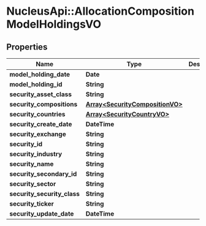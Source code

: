 # NucleusApi::AllocationCompositionModelHoldingsVO

## Properties
Name | Type | Description | Notes
------------ | ------------- | ------------- | -------------
**model_holding_date** | **Date** |  | [optional] 
**model_holding_id** | **String** |  | [optional] 
**security_asset_class** | **String** |  | [optional] 
**security_compositions** | [**Array&lt;SecurityCompositionVO&gt;**](SecurityCompositionVO.md) |  | [optional] 
**security_countries** | [**Array&lt;SecurityCountryVO&gt;**](SecurityCountryVO.md) |  | [optional] 
**security_create_date** | **DateTime** |  | [optional] 
**security_exchange** | **String** |  | [optional] 
**security_id** | **String** |  | [optional] 
**security_industry** | **String** |  | [optional] 
**security_name** | **String** |  | [optional] 
**security_secondary_id** | **String** |  | [optional] 
**security_sector** | **String** |  | [optional] 
**security_security_class** | **String** |  | [optional] 
**security_ticker** | **String** |  | [optional] 
**security_update_date** | **DateTime** |  | [optional] 


